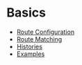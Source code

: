 # Basics

* [Route Configuration](RouteConfiguration.md)
* [Route Matching](RouteMatching.md)
* [Histories](Histories.md)
* [Examples](Examples.md)